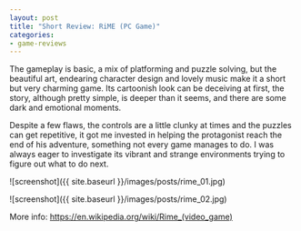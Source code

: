 ```yaml
---
layout: post
title: "Short Review: RiME (PC Game)"
categories:
- game-reviews
---
```


<p>
The gameplay is basic, a mix of platforming and puzzle solving, but the beautiful art, endearing character design and lovely music make it a short but very charming game. Its cartoonish look can be deceiving at first, the story, although pretty simple, is deeper than it seems, and there are some dark and emotional moments. 
</p>

<p>Despite a few flaws, the controls are a little clunky at times and the puzzles can get repetitive, it got me invested in helping the protagonist reach the end of his adventure, something not every game manages to do. I was always eager to investigate its vibrant and strange environments trying to figure out what to do next.
</p>


![screenshot]({{ site.baseurl }}/images/posts/rime_01.jpg)

![screenshot]({{ site.baseurl }}/images/posts/rime_02.jpg)


<p>More info: <a href="https://en.wikipedia.org/wiki/Rime_(video_game)">https://en.wikipedia.org/wiki/Rime_(video_game)</a><p>
